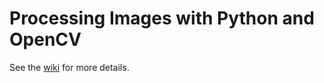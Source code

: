 # Processing Images with Python and OpenCV


See the [wiki](https://github.com/rahulaga/image-processing/wiki) for more details.